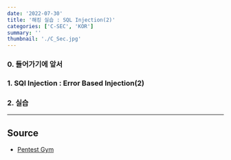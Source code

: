 ```yaml
---
date: '2022-07-30'
title: '해킹 실습 : SQL Injection(2)'
categories: ['C-SEC', 'KOR']
summary: ''
thumbnail: './C_Sec.jpg'
---
```


### 0. 들어가기에 앞서

### 1. SQl Injection : Error Based Injection(2)

### 2. 실습

---

## Source

- [Pentest Gym](<https://www.bugbountyclub.com/pentestgym/view/39>)